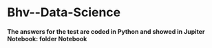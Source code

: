 # Bhv--Data-Science

#### The answers for the test are coded in Python and showed in Jupiter Notebook: folder Notebook 
